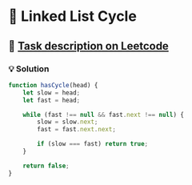 # 📝 Linked List Cycle

## 🔗 [Task description on Leetcode](https://leetcode.com/problems/linked-list-cycle/description/?envType=problem-list-v2&envId=linked-list)

### 💡 Solution

```js
function hasCycle(head) {
	let slow = head;
	let fast = head;

	while (fast !== null && fast.next !== null) {
		slow = slow.next;
		fast = fast.next.next;

		if (slow === fast) return true;
	}

	return false;
}
```
